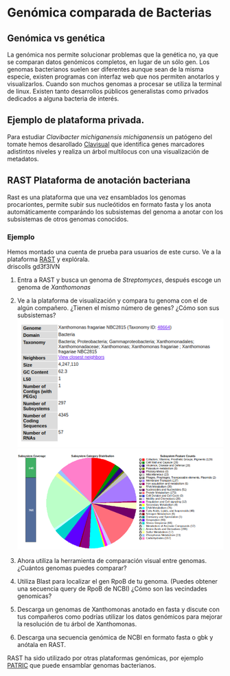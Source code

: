 # Genómica comparada de Bacterias
## Genómica vs genética  
La genómica nos permite solucionar problemas que la genética no, ya que se comparan datos genómicos completos, en lugar de un sólo gen. Los genomas bacterianos suelen ser diferentes aunque sean de la misma especie, existen programas con interfaz web que nos permiten anotarlos y visualizarlos. Cuando son muchos genomas a procesar se utiliza la terminal de linux. Existen tanto desarrollos públicos generalistas como privados dedicados a alguna bacteria de interés.  

## Ejemplo de plataforma privada.  
Para estudiar _Clavibacter michiganensis michiganensis_ un patógeno del tomate hemos desarollado [Clavisual](https://nselem.github.io/clavigenomics/) que identifica genes marcadores adistintos niveles y realiza un árbol multilocus con una visualización de metadatos.  

## RAST Plataforma de anotación bacteriana  
Rast es una plataforma que una vez ensamblados los genomas procariontes, permite subir sus nucleótidos en formato fasta y los anota automáticamente comparándo los subsistemas del genoma a anotar con los subsistemas de otros genomas conocidos.  
  
### Ejemplo  
Hemos montado una cuenta de prueba para usuarios de este curso. Ve a la plataforma [RAST](http://rast.nmpdr.org/rast.cgi) y explórala.  
driscolls gd3f3lVN

1. Entra a RAST y busca un genoma de _Streptomyces_, después escoge un genoma de _Xanthomonas_   
  
2. Ve a la plataforma de visualización y compara tu genoma con el de algún compañero. ¿Tienen el mismo número de genes? ¿Cómo son sus subsistemas?   
![imagen](descripcion.png)    
![imagen](subsistemas.png)    
3. Ahora utiliza la herramienta de comparación visual entre genomas. ¿Cuántos genomas puedes comparar?      
  
4. Utiliza Blast para localizar el gen RpoB de tu genoma. (Puedes obtener una secuencia query de RpoB de NCBI)  ¿Cómo son las vecindades genomicas?    
  
5. Descarga un genomas de Xanthomonas anotado en fasta y discute con tus compañeros como podrías utilizar los datos genómicos para mejorar la resolución de tu árbol de Xanthomonas.  
  
6. Descarga una secuencia genómica de NCBI en formato fasta o gbk y anótala en RAST.
  
RAST ha sido utilizado por otras plataformas genómicas, por ejemplo [PATRIC](https://www.patricbrc.org/) que puede ensamblar genomas bacterianos.  
